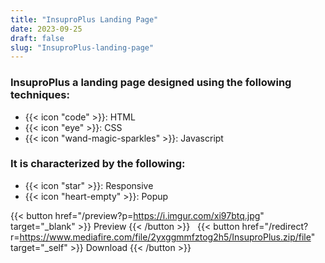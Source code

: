 ```yaml
---
title: "InsuproPlus Landing Page"
date: 2023-09-25
draft: false
slug: "InsuproPlus-landing-page"
---
```

### __InsuproPlus__ a __landing page__ designed using the following techniques:
- {{< icon "code" >}}: HTML
- {{< icon "eye" >}}: CSS
- {{< icon "wand-magic-sparkles" >}}: Javascript  

### It is characterized by the following:
- {{< icon "star" >}}: Responsive
- {{< icon "heart-empty" >}}:  Popup

<!--adsense-->

{{< button href="/preview?p=https://i.imgur.com/xi97btq.jpg" target="_blank" >}}
Preview
{{< /button >}} &nbsp; {{< button href="/redirect?r=https://www.mediafire.com/file/2yxggmmfztog2h5/InsuproPlus.zip/file" target="_self" >}}
Download
{{< /button >}}